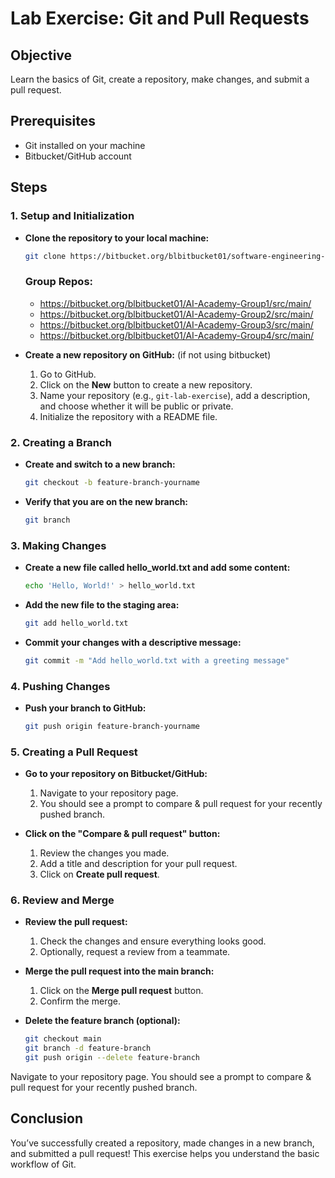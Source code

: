 # Lab Exercise: Git and Pull Requests

## Objective
Learn the basics of Git, create a repository, make changes, and submit a pull request.

## Prerequisites
- Git installed on your machine
- Bitbucket/GitHub account

## Steps

### 1. Setup and Initialization 
- **Clone the repository to your local machine:**
  ```bash
  git clone https://bitbucket.org/blbitbucket01/software-engineering-ai/src/main/
  ```
  ### Group Repos: 
  - https://bitbucket.org/blbitbucket01/AI-Academy-Group1/src/main/
  - https://bitbucket.org/blbitbucket01/AI-Academy-Group2/src/main/
  - https://bitbucket.org/blbitbucket01/AI-Academy-Group3/src/main/
  - https://bitbucket.org/blbitbucket01/AI-Academy-Group4/src/main/


- **Create a new repository on GitHub:** (if not using bitbucket)

  1. Go to GitHub.
  2. Click on the **New** button to create a new repository.
  3. Name your repository (e.g., `git-lab-exercise`), add a description, and choose whether it will be public or private.
  4. Initialize the repository with a README file.

### 2. Creating a Branch 
- **Create and switch to a new branch:**
  ```bash
  git checkout -b feature-branch-yourname
  ```
- **Verify that you are on the new branch:** 
  ```bash
  git branch
  ```

### 3. Making Changes 
- **Create a new file called hello_world.txt and add some content:**
  ```bash
  echo 'Hello, World!' > hello_world.txt
  ```
- **Add the new file to the staging area:** 
  ```bash
  git add hello_world.txt
  ```
- **Commit your changes with a descriptive message:** 
  ```bash
  git commit -m "Add hello_world.txt with a greeting message"
  ```

### 4. Pushing Changes 
- **Push your branch to GitHub:**
  ```bash
  git push origin feature-branch-yourname
  ```

### 5. Creating a Pull Request 
- **Go to your repository on Bitbucket/GitHub:**

  1. Navigate to your repository page.
  2. You should see a prompt to compare & pull request for your recently pushed branch.

- **Click on the "Compare & pull request" button:**

  1. Review the changes you made.
  2. Add a title and description for your pull request.
  3. Click on **Create pull request**.

### 6. Review and Merge 
- **Review the pull request:**

  1. Check the changes and ensure everything looks good.
  2. Optionally, request a review from a teammate.

- **Merge the pull request into the main branch:**

  1. Click on the **Merge pull request** button.
  2. Confirm the merge.

- **Delete the feature branch (optional):**
  ```bash
  git checkout main
  git branch -d feature-branch
  git push origin --delete feature-branch
  ```

Navigate to your repository page.
You should see a prompt to compare & pull request for your recently pushed branch.


## Conclusion
You’ve successfully created a repository, made changes in a new branch, and submitted a pull request! This exercise helps you understand the basic workflow of Git.